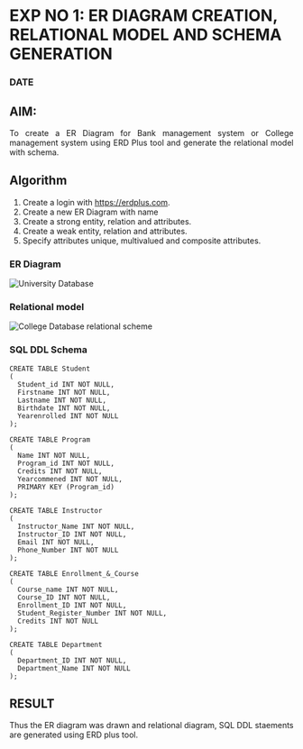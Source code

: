 # EXP NO 1: ER DIAGRAM CREATION, RELATIONAL MODEL AND SCHEMA GENERATION  
### DATE
## AIM:
<div align="justify">
   To create a ER Diagram for Bank management system or College management system using ERD Plus tool and generate the relational model with schema. 
</div>

## Algorithm
1. Create a login with https://erdplus.com.
2. Create a new ER Diagram with name
3. Create a strong entity, relation and attributes.
4. Create a weak entity, relation and attributes.
5. Specify attributes unique, multivalued and composite attributes.

### ER Diagram 
![University Database](https://github.com/Yazhini-G/DBMS/assets/120244201/489b3b44-a3c6-4e35-b774-26f17531f82d)
### Relational model
![College Database relational scheme](https://github.com/Yazhini-G/DBMS/assets/120244201/dc97060a-4d3b-42d5-9f40-62107a5021bc)
### SQL DDL Schema 
```
CREATE TABLE Student
(
  Student_id INT NOT NULL,
  Firstname INT NOT NULL,
  Lastname INT NOT NULL,
  Birthdate INT NOT NULL,
  Yearenrolled INT NOT NULL
);

CREATE TABLE Program
(
  Name INT NOT NULL,
  Program_id INT NOT NULL,
  Credits INT NOT NULL,
  Yearcommened INT NOT NULL,
  PRIMARY KEY (Program_id)
);

CREATE TABLE Instructor
(
  Instructor_Name INT NOT NULL,
  Instructor_ID INT NOT NULL,
  Email INT NOT NULL,
  Phone_Number INT NOT NULL
);

CREATE TABLE Enrollment_&_Course
(
  Course_name INT NOT NULL,
  Course_ID INT NOT NULL,
  Enrollment_ID INT NOT NULL,
  Student_Register_Number INT NOT NULL,
  Credits INT NOT NULL
);

CREATE TABLE Department
(
  Department_ID INT NOT NULL,
  Department_Name INT NOT NULL
);
```
## RESULT 
<div align="justify">
Thus the ER diagram was drawn and relational diagram, SQL DDL staements are generated using ERD plus tool.
</div>
